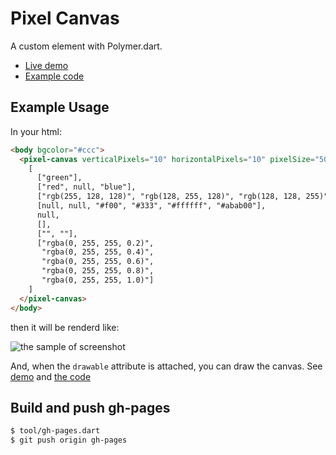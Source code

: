 Pixel Canvas
==============

A custom element with Polymer.dart.

* [Live demo](http://kui.github.io/pixel_canvas/)
* [Example code](https://github.com/kui/dots_canvas/tree/master/example/index.html)

Example Usage
--------------

In your html:

```html
<body bgcolor="#ccc">
  <pixel-canvas verticalPixels="10" horizontalPixels="10" pixelSize="50">
    [
      ["green"],
      ["red", null, "blue"],
      ["rgb(255, 128, 128)", "rgb(128, 255, 128)", "rgb(128, 128, 255)"],
      [null, null, "#f00", "#333", "#ffffff", "#abab00"],
      null,
      [],
      ["", ""],
      ["rgba(0, 255, 255, 0.2)",
       "rgba(0, 255, 255, 0.4)",
       "rgba(0, 255, 255, 0.6)",
       "rgba(0, 255, 255, 0.8)",
       "rgba(0, 255, 255, 1.0)"]
    ]
  </pixel-canvas>
</body>
```

then it will be renderd like:

![the sample of screenshot](https://raw.githubusercontent.com/kui/pixel_canvas/master/example/screenshot1.png)

And, when the `drawable` attribute is attached, you can draw the canvas.
See [demo](http://kui.github.io/pixel_canvas/) and [the code](https://github.com/kui/dots_canvas/tree/master/example/index.html)

Build and push gh-pages
------------------------

```sh
$ tool/gh-pages.dart
$ git push origin gh-pages
```
